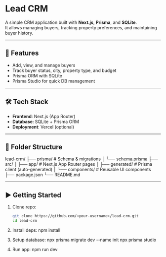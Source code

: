 # Lead CRM

A simple CRM application built with **Next.js**, **Prisma**, and **SQLite**.  
It allows managing buyers, tracking property preferences, and maintaining buyer history.

---

## 🚀 Features

- Add, view, and manage buyers
- Track buyer status, city, property type, and budget
- Prisma ORM with SQLite
- Prisma Studio for quick DB management

---

## 🛠️ Tech Stack

- **Frontend**: Next.js (App Router)
- **Database**: SQLite + Prisma ORM
- **Deployment**: Vercel (optional)

---

## 📂 Folder Structure

lead-crm/
├── prisma/ # Schema & migrations
│ └── schema.prisma
├── src/
│ ├── app/ # Next.js App Router pages
│ ├── generated/ # Prisma client (auto-generated)
│ └── components/ # Reusable UI components
├── package.json
└── README.md

---

## ▶️ Getting Started

1. Clone repo:

   ```sh
   git clone https://github.com/<your-username>/lead-crm.git
   cd lead-crm

   ```

2. Install deps:
   npm install

3. Setup database:
   npx prisma migrate dev --name init
   npx prisma studio

4. Run app:
   npm run dev
